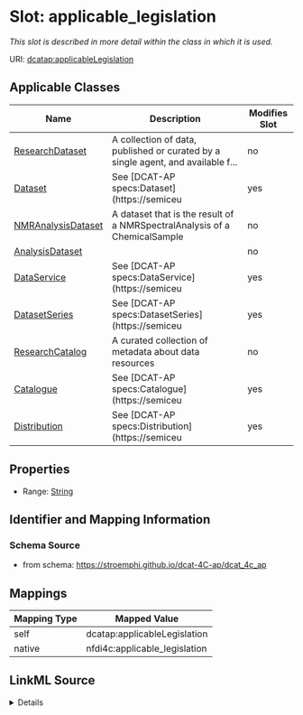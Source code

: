

# Slot: applicable_legislation


_This slot is described in more detail within the class in which it is used._





URI: [dcatap:applicableLegislation](http://data.europa.eu/r5r/applicableLegislation)



<!-- no inheritance hierarchy -->





## Applicable Classes

| Name | Description | Modifies Slot |
| --- | --- | --- |
| [ResearchDataset](ResearchDataset.md) | A collection of data, published or curated by a single agent, and available f... |  no  |
| [Dataset](Dataset.md) | See [DCAT-AP specs:Dataset](https://semiceu |  yes  |
| [NMRAnalysisDataset](NMRAnalysisDataset.md) | A dataset that is the result of a NMRSpectralAnalysis of a ChemicalSample |  no  |
| [AnalysisDataset](AnalysisDataset.md) |  |  no  |
| [DataService](DataService.md) | See [DCAT-AP specs:DataService](https://semiceu |  yes  |
| [DatasetSeries](DatasetSeries.md) | See [DCAT-AP specs:DatasetSeries](https://semiceu |  yes  |
| [ResearchCatalog](ResearchCatalog.md) | A curated collection of metadata about data resources |  no  |
| [Catalogue](Catalogue.md) | See [DCAT-AP specs:Catalogue](https://semiceu |  yes  |
| [Distribution](Distribution.md) | See [DCAT-AP specs:Distribution](https://semiceu |  yes  |







## Properties

* Range: [String](String.md)





## Identifier and Mapping Information







### Schema Source


* from schema: https://stroemphi.github.io/dcat-4C-ap/dcat_4c_ap




## Mappings

| Mapping Type | Mapped Value |
| ---  | ---  |
| self | dcatap:applicableLegislation |
| native | nfdi4c:applicable_legislation |




## LinkML Source

<details>
```yaml
name: applicable_legislation
description: This slot is described in more detail within the class in which it is
  used.
from_schema: https://stroemphi.github.io/dcat-4C-ap/dcat_4c_ap
rank: 1000
slot_uri: dcatap:applicableLegislation
alias: applicable_legislation
domain_of:
- Catalogue
- DataService
- Dataset
- DatasetSeries
- Distribution
range: string

```
</details>